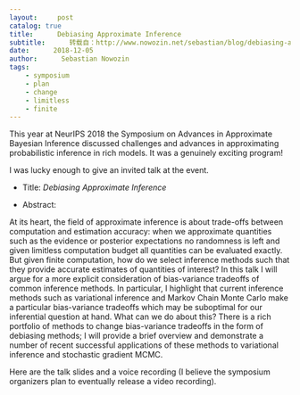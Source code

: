 ```yaml
---
layout:     post
catalog: true
title:      Debiasing Approximate Inference
subtitle:      转载自：http://www.nowozin.net/sebastian/blog/debiasing-approximate-inference.html
date:      2018-12-05
author:      Sebastian Nowozin
tags:
    - symposium
    - plan
    - change
    - limitless
    - finite
---
```


This year at NeurIPS 2018 the
Symposium on Advances in Approximate Bayesian
Inference discussed challenges and advances
in approximating probabilistic inference in rich models. It was a genuinely
exciting program!

I was lucky enough to give an invited talk at the event.

- Title: *Debiasing Approximate Inference*

- Abstract:


At its heart, the field of approximate inference is about trade-offs between
computation and estimation accuracy: when we approximate quantities such as the
evidence or posterior expectations no randomness is left and given limitless
computation budget all quantities can be evaluated exactly. But given finite
computation, how do we select inference methods such that they provide accurate
estimates of quantities of interest?
In this talk I will argue for a more explicit consideration of bias-variance
tradeoffs of common inference methods. In particular, I highlight that current
inference methods such as variational inference and Markov Chain Monte Carlo
make a particular bias-variance tradeoffs which may be suboptimal for our
inferential question at hand. What can we do about this? There is a rich
portfolio of methods to change bias-variance tradeoffs in the form of debiasing
methods; I will provide a brief overview and demonstrate a number of recent
successful applications of these methods to variational inference and
stochastic gradient MCMC.

Here are the talk slides and a voice recording (I believe the symposium
organizers plan to eventually release a video recording).





